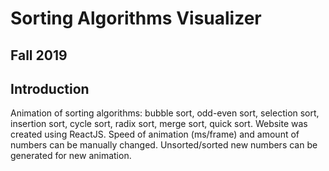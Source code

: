 # Sorting Algorithms Visualizer

## Fall 2019

## Introduction
Animation of sorting algorithms: bubble sort, odd-even sort, selection sort, insertion sort, cycle sort, radix sort, merge sort, quick sort. Website was created using ReactJS. Speed of animation (ms/frame) and amount of numbers can be manually changed. Unsorted/sorted new numbers can be generated for new animation.
